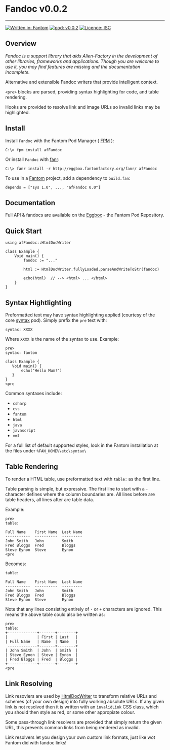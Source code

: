 # Fandoc v0.0.2
---

[![Written in: Fantom](http://img.shields.io/badge/written%20in-Fantom-lightgray.svg)](http://fantom-lang.org/)
[![pod: v0.0.2](http://img.shields.io/badge/pod-v0.0.2-yellow.svg)](http://eggbox.fantomfactory.org/pods/afFandoc)
[![Licence: ISC](http://img.shields.io/badge/licence-ISC-blue.svg)](https://choosealicense.com/licenses/isc/)

## Overview

*Fandoc is a support library that aids Alien-Factory in the development of other libraries, frameworks and applications. Though you are welcome to use it, you may find features are missing and the documentation incomplete.*

Alternative and extensible Fandoc writers that provide intelligent context.

`<pre>` blocks are parsed, providing syntax highlighting for code, and table rendering.

Hooks are provided to resolve link and image URLs so invalid links may be highlighted.

## Install

Install `Fandoc` with the Fantom Pod Manager ( [FPM](http://eggbox.fantomfactory.org/pods/afFpm) ):

    C:\> fpm install afFandoc

Or install `Fandoc` with [fanr](http://fantom.org/doc/docFanr/Tool.html#install):

    C:\> fanr install -r http://eggbox.fantomfactory.org/fanr/ afFandoc

To use in a [Fantom](http://fantom-lang.org/) project, add a dependency to `build.fan`:

    depends = ["sys 1.0", ..., "afFandoc 0.0"]

## Documentation

Full API & fandocs are available on the [Eggbox](http://eggbox.fantomfactory.org/pods/afFandoc/) - the Fantom Pod Repository.

## Quick Start

```
using afFandoc::HtmlDocWriter

class Example {
    Void main() {
        fandoc := "..."

        html := HtmlDocWriter.fullyLoaded.parseAndWriteToStr(fandoc)

        echo(html)  // --> <html> ... </html>
    }
}
```

## Syntax Hightlighting

Preformatted text may have syntax highlighting applied (courtesy of the core [syntax](http://fantom.org/doc/syntax/index.html) pod). Simply prefix the `pre` text with:

    syntax: XXXX

Where `XXXX` is the name of the syntax to use. Example:

    pre>
    syntax: fantom
    
    class Example {
       Void main() {
           echo("Hello Mum!")
       }
    }
    <pre

Common syntaxes include:

- `csharp`
- `css`
- `fantom`
- `html`
- `java`
- `javascript`
- `xml`

For a full list of default supported styles, look in the Fantom installation at the files under `%FAN_HOME%\etc\syntax\`

## Table Rendering

To render a HTML table, use preformatted text with `table:` as the first line.

Table parsing is simple, but expressive. The first line to start with a `-` character defines where the column boundaries are. All lines before are table headers, all lines after are table data.

Example:

    pre>
    table:
    
    Full Name    First Name  Last Name
    -----------  ----------  ---------
    John Smith   John        Smith
    Fred Bloggs  Fred        Bloggs
    Steve Eynon  Steve       Eynon
    <pre

Becomes:

```
table:

Full Name    First Name  Last Name
-----------  ----------  ---------
John Smith   John        Smith
Fred Bloggs  Fred        Bloggs
Steve Eynon  Steve       Eynon
```

Note that any lines consisting entirely of `-` or `+` characters are ignored. This means the above table could also be written as:

    pre>
    table:
    +-------------+-------+--------+
    |             | First | Last   |
    | Full Name   | Name  | Name   |
     -------------+-------+--------+
    | John Smith  | John  | Smith  |
    | Steve Eynon | Steve | Eynon  |
    | Fred Bloggs | Fred  | Bloggs |
    +-------------+-------+--------+
    <pre

## Link Resolving

Link resovlers are used by [HtmlDocWriter](http://eggbox.fantomfactory.org/pods/afFandoc/api/HtmlDocWriter) to transform relative URLs and schemes (of your own design) into fully working absolute URLs. If any given link is not resolved then it is written with an `invalidLink` CSS class, which you should then style as red, or some other appropiate colour.

Some pass-through link resolvers are provided that simply return the given URL, this prevents common links from being rendered as invalid.

Link resolvers let you design your own custom link formats, just like wot Fantom did with fandoc links!

